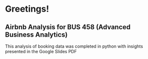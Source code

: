 # Greetings!
## Airbnb Analysis for BUS 458 (Advanced Business Analytics)

This analysis of booking data was completed in python with insights presented in the Google Slides PDF
